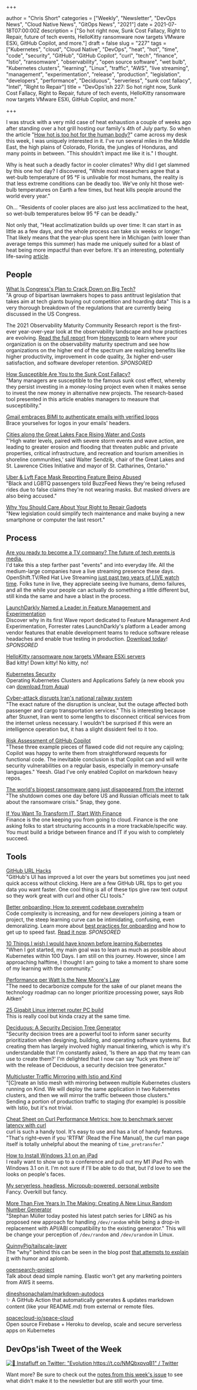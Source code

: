 +++

author = "Chris Short"
categories = ["Weekly", "Newsletter", "DevOps News", "Cloud Native News", "GitOps News", "2021"]
date = 2021-07-18T07:00:00Z
description = ["So hot right now, Sunk Cost Fallacy, Right to Repair, future of tech events, HelloKitty ransomware now targets VMware ESXi, GitHub Copilot, and more."]
draft = false
slug = "227"
tags = ["Kubernetes", "cloud", "Cloud Native", "DevOps", "heat", "hot", "time", "code", "security", "GitHub", "GitHub Copilot", "curl", "tech", "finance", "Istio", "ransomware", "observability", "open source software", "wet bulb", "Kubernetes clusters", "learning", "Linux", "traffic", "AWS", "live streaming", "management", "experimentation", "release", "production", "legislation", "developers", "performance", "Deciduous", "serverless", "sunk cost fallacy", "Intel", "Right to Repair"]
title = "DevOps'ish 227: So hot right now, Sunk Cost Fallacy, Right to Repair, future of tech events, HelloKitty ransomware now targets VMware ESXi, GitHub Copilot, and more."

+++

I was struck with a very mild case of heat exhaustion a couple of weeks ago after standing over a hot grill hosting our family's 4th of July party. So when the article "[How hot is too hot for the human body?](https://www.technologyreview.com/2021/07/10/1028172/climate-change-human-body-extreme-heat-survival/)" came across my desk this week, I was uniquely interested in it. I've run several miles in the Middle East, the high plains of Colorado, Florida, the jungles of Honduras, and many points in between. "This shouldn't impact me like it is." I thought.

Why is heat such a deadly factor in cooler climates? Why did I get slammed by this one hot day? I discovered, "While most researchers agree that a wet-bulb temperature of 95 °F is unlivable for most humans, the reality is that less extreme conditions can be deadly too. We've only hit those wet-bulb temperatures on Earth a few times, but heat kills people around the world every year."

Oh... "Residents of cooler places are also just less acclimatized to the heat, so wet-bulb temperatures below 95 °F can be deadly."

Not only that, "Heat acclimatization builds up over time: It can start in as little as a few days, and the whole process can take six weeks or longer." That likely means that the year-plus spent here in Michigan (with lower than average temps this summer) has made me uniquely suited for a blast of heat being more impactful than ever before.
It's an interesting, potentially life-saving [article](https://www.technologyreview.com/2021/07/10/1028172/climate-change-human-body-extreme-heat-survival/).

## People

[What Is Congress's Plan to Crack Down on Big Tech?](https://themarkup.org/ask-the-markup/2021/07/13/what-is-congresss-plan-to-crack-down-on-big-tech)  
"A group of bipartisan lawmakers hopes to pass antitrust legislation that takes aim at tech giants buying out competition and hoarding data" This is a very thorough breakdown of the regulations that are currently being discussed in the US Congress.

The 2021 Observability Maturity Community Research report is the first-ever year-over-year look at the observability landscape and how practices are evolving. [Read the full report](https://www.honeycomb.io/observability-maturity-community-findings-2021-devopsish/?&utm_source=devopsish&utm_medium=newsletter&utm_campaign=ad&utm_content=devopsish&utm_adgroup=) from [Honeycomb](https://ui.honeycomb.io/signup/?&utm_source=devopsish&utm_medium=newsletter&utm_campaign=ad&utm_content=product-signup) to learn where your organization is on the observability maturity spectrum and see how organizations on the higher end of the spectrum are realizing benefits like higher productivity, improvement in code quality, 3x higher end-user satisfaction, and software developer retention. *SPONSORED*

[How Susceptible Are You to the Sunk Cost Fallacy?](https://hbr.org/2021/07/how-susceptible-are-you-to-the-sunk-cost-fallacy)  
"Many managers are susceptible to the famous sunk cost effect, whereby they persist investing in a money-losing project even when it makes sense to invest the new money in alternative new projects. The research-based tool presented in this article enables managers to measure that susceptibility."

[Gmail embraces BIMI to authenticate emails with verified logos](https://venturebeat.com/2021/07/12/gmail-embraces-bimi-to-authenticate-emails-with-verified-logos/)  
Brace yourselves for logos in your emails' headers.

[Cities along the Great Lakes Face Rising Water and Costs](https://www.scientificamerican.com/article/cities-along-the-great-lakes-face-rising-water-and-costs/)  
"'High water levels, paired with severe storm events and wave action, are leading to greater erosion and flooding that threaten public and private properties, critical infrastructure, and recreation and tourism amenities in shoreline communities,' said Walter Sendzik, chair of the Great Lakes and St. Lawrence Cities Initiative and mayor of St. Catharines, Ontario."

[Uber & Lyft Face Mask Reporting Feature Being Abused](https://www.buzzfeednews.com/article/juliareinstein/uber-lyft-face-masks-false-abuse?scrolla=5eb6d68b7fedc32c19ef33b4)  
"Black and LGBTQ passengers told BuzzFeed News they're being refused rides due to false claims they're not wearing masks. But masked drivers are also being accused."

[Why You Should Care About Your Right to Repair Gadgets](https://www.nytimes.com/2021/07/14/technology/personaltech/right-to-repair-iphones-android.html)  
"New legislation could simplify tech maintenance and make buying a new smartphone or computer the last resort."

## Process

[Are you ready to become a TV company? The future of tech events is media.](https://redmonk.com/jgovernor/2021/06/29/are-you-ready-to-become-a-tv-company-the-future-of-tech-events-is-media/)  
I'd take this a step farther past "events" and into everyday life. All the medium-large companies have a live streaming presence these days. OpenShift.TV/Red Hat Live Streaming [just past two years of LIVE watch time](https://twitter.com/ChrisShort/status/1416099125846810626). Folks tune in live, they appreciate seeing live humans, demo failures, and all the while your people can actually do something a little different but, still kinda the same and have a blast in the process.

[LaunchDarkly Named a Leader in Feature Management and Experimentation](https://learn.launchdarkly.com/forrester-wave/?utm_source=devopsish&utm_medium=news_pod&utm_campaign=21q2-newsletter&utm_content=ebook_forrester_newwave)  
Discover why in its first Wave report dedicated to Feature Management And Experimentation, Forrester rates LaunchDarkly's platform a Leader among vendor features that enable development teams to reduce software release headaches and enable true testing in production. [Download today](https://learn.launchdarkly.com/forrester-wave/?utm_source=devopsish&utm_medium=news_pod&utm_campaign=21q2-newsletter&utm_content=ebook_forrester_newwave)! *SPONSORED*

[HelloKitty ransomware now targets VMware ESXi servers](https://securityaffairs.co/wordpress/120158/cyber-crime/hellokitty-ransomware-linux-variant.html)  
Bad kitty! Down kitty! No kitty, no!

[Kubernetes Security](https://kubernetes-security.info/)  
Operating Kubernetes Clusters and Applications Safely (a new ebook you can [download from Aqua](https://info.aquasec.com/kubernetes-security))

[Cyber-attack disrupts Iran's national railway system](https://therecord.media/cyber-attack-disrupts-irans-national-railway-system/)  
"The exact nature of the disruption is unclear, but the outage affected both passenger and cargo transportation services." This is interesting because after Stuxnet, Iran went to some lengths to disconnect critical services from the internet unless necessary. I wouldn't be surprised if this were an intelligence operation but, it has a slight dissident feel to it too.

[Risk Assessment of GitHub Copilot](https://gist.github.com/0xabad1dea/be18e11beb2e12433d93475d72016902)  
"These three example pieces of flawed code did not require any cajoling; Copilot was happy to write them from straightforward requests for functional code. The inevitable conclusion is that Copilot can and will write security vulnerabilities on a regular basis, especially in memory-unsafe languages." Yeesh. Glad I've only enabled Copilot on markdown heavy repos.

[The world's biggest ransomware gang just disappeared from the internet](https://www.technologyreview.com/2021/07/13/1028431/worlds-biggest-ransomware-gang-disappeared-us-russia/)  
"The shutdown comes one day before US and Russian officials meet to talk about the ransomware crisis." Snap, they gone.

[If You Want To Transform IT, Start With Finance](https://zwischenzugs.com/2021/07/12/if-you-want-to-transform-it-start-with-finance/)  
Finance is the one keeping you from going to cloud. Finance is the one asking folks to start structuring accounts in a more trackable/specific way. You must build a bridge between finance and IT if you wish to completely succeed.

## Tools

[GitHub URL Hacks](https://www.justingarrison.com/blog/2021-07-11-github-url-hacks/)  
"GitHub's UI has improved a lot over the years but sometimes you just need quick access without clicking. Here are a few GitHub URL tips to get you data you want faster. One cool thing is all of these tips give raw text output so they work great with curl and other CLI tools."

[Better onboarding: How to prevent codebase overwhelm](https://about.sourcegraph.com/blog/better-onboarding-how-to-prevent-codebase-overwhelm/?utm_source=devopsish&utm_medium=text&utm_campaign=blog-better-onboarding&utm_content=blog-text)  
Code complexity is increasing, and for new developers joining a team or project, the steep learning curve can be intimidating, confusing, even demoralizing. Learn more about [best practices for onboarding](https://about.sourcegraph.com/blog/better-onboarding-how-to-prevent-codebase-overwhelm/?utm_source=devopsish&utm_medium=text&utm_campaign=blog-better-onboarding&utm_content=blog-text) and how to get up to speed fast. [Read it now](https://about.sourcegraph.com/blog/better-onboarding-how-to-prevent-codebase-overwhelm/?utm_source=devopsish&utm_medium=text&utm_campaign=blog-better-onboarding&utm_content=blog-text). *SPONSORED*

[10 Things I wish I would have known before learning Kubernetes](https://anaisurl.com/10-things-i-wish-i-would-have-known-before-learning-kubernetes/)  
"When I got started, my main goal was to learn as much as possible about Kubernetes within 100 Days. I am still on this journey. However, since I am approaching halftime, I thought I am going to take a moment to share some of my learning with the community."

[Performance per Watt Is the New Moore's Law](https://www.arm.com/blogs/blueprint/performance-per-watt)  
"The need to decarbonize compute for the sake of our planet means the technology roadmap can no longer prioritize processing power, says Rob Aitken"

[25 Gigabit Linux internet router PC build](https://michael.stapelberg.ch/posts/2021-07-10-linux-25gbit-internet-router-pc-build/)  
This is really cool but kinda crazy at the same time.

[Deciduous: A Security Decision Tree Generator](https://swagitda.com/blog/posts/deciduous-attack-tree-app/)  
"Security decision trees are a powerful tool to inform saner security prioritization when designing, building, and operating software systems. But creating them has largely involved highly manual tinkering, which is why it's understandable that I'm constantly asked, 'Is there an app that my team can use to create them?' I'm delighted that I now can say 'fuck yes there is!' with the release of Deciduous, a security decision tree generator."

[Multicluster Traffic Mirroring with Istio and Kind](https://piotrminkowski.com/2021/07/12/multicluster-traffic-mirroring-with-istio-and-kind/)  
"[C]reate an Istio mesh with mirroring between multiple Kubernetes clusters running on Kind. We will deploy the same application in two Kubernetes clusters, and then we will mirror the traffic between those clusters." Sending a portion of production traffic to staging (for example) is possible with Istio, but it's not trivial.

[Cheat Sheet on Curl Performance Metrics: how to benchmark server latency with curl](https://speedtestdemon.com/a-guide-to-curls-performance-metrics-how-to-analyze-a-speed-test-result/)  
curl is such a handy tool. It's easy to use and has a lot of handy features. "That's right–even if you 'RTFM' (Read the Fine Manual), the curl man page itself is totally unhelpful about the meaning of `time_pretransfer`."

[How to Install Windows 3.1 on an iPad](https://www.howtogeek.com/739100/how-to-install-windows-31-on-an-ipad/)  
I really want to show up to a conference and pull out my M1 iPad Pro with Windows 3.1 on it. I'm not sure if I'll be able to do that, but I'd love to see the looks on people's faces.

[My serverless, headless, Micropub-powered, personal website](https://barryfrost.com/2021/07/vibrancy)  
Fancy. Overkill but fancy.

[More Than Five Years In The Making: Creating A New Linux Random Number Generator](https://www.phoronix.com/scan.php?page=news_item&px=LRNG-Random-2021-v41)  
"Stephan Müller today posted his latest patch series for LRNG as his proposed new approach for handling `/dev/random` while being a drop-in replacement with API/ABI compatibility to the existing generator." This will be change your perception of `/dev/random` and `/dev/urandom` in Linux.

[QuinnyPig/tailscale-layer](https://github.com/QuinnyPig/tailscale-layer)  
The "why" behind this can be seen in the blog post [that attempts to explain it](https://www.lastweekinaws.com/blog/corey-writes-open-source-code-for-lambda-and-tailscale/) with humor and aplomb.

[opensearch-project](https://github.com/opensearch-project)  
Talk about dead simple naming. Elastic won't get any marketing pointers from AWS it seems.

[dineshsonachalam/markdown-autodocs](https://github.com/dineshsonachalam/markdown-autodocs)  
✨ A GitHub Action that automatically generates & updates markdown content (like your README.md) from external or remote files.

[spacecloud-io/space-cloud](https://github.com/spacecloud-io/space-cloud)  
Open source Firebase + Heroku to develop, scale and secure serverless apps on Kubernetes

## DevOps'ish Tweet of the Week

[![🐹 Instafluff on Twitter: "Evolution https://t.co/NMQbxpvqB1" / Twitter](/images/227-devopsish-tweet-of-the-week.png)](https://twitter.com/instaflufftv/status/1414674634440540160)

Want more? Be sure to check out the [notes from this week's issue](https://devopsish.com/227/notes/) to see what didn't make it to the newsletter but are still worth your time.
